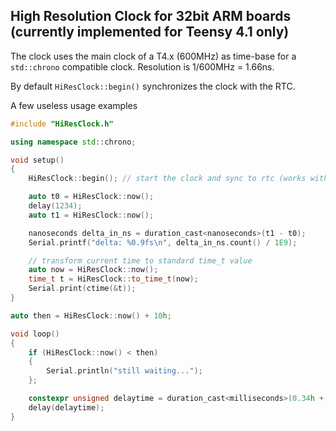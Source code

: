 ## High Resolution Clock for 32bit ARM boards (currently implemented for Teensy 4.1 only)

The clock uses the main clock of a T4.x (600MHz) as time-base for a `std::chrono` compatible clock. Resolution is 1/600MHz = 1.66ns.

By default `HiResClock::begin()` synchronizes the clock with the RTC.


A few useless usage examples

```c++
#include "HiResClock.h"

using namespace std::chrono;

void setup()
{
    HiResClock::begin(); // start the clock and sync to rtc (works with and without battery)

    auto t0 = HiResClock::now();
    delay(1234);
    auto t1 = HiResClock::now();

    nanoseconds delta_in_ns = duration_cast<nanoseconds>(t1 - t0);
    Serial.printf("delta: %0.9fs\n", delta_in_ns.count() / 1E9);

    // transform current time to standard time_t value
    auto now = HiResClock::now();
    time_t t = HiResClock::to_time_t(now);
    Serial.print(ctime(&t));
}

auto then = HiResClock::now() + 10h;

void loop()
{
    if (HiResClock::now() < then)
    {
        Serial.println("still waiting...");
    };

    constexpr unsigned delaytime = duration_cast<milliseconds>(0.34h + 2min + 3434ns).count(); // let the compiler calculate that
    delay(delaytime);
}
```